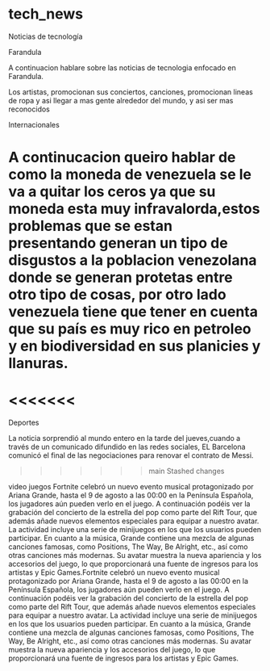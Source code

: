 # tech_news
Noticias de tecnología

Farandula

A continuacion hablare sobre las noticias de tecnologia enfocado en Farandula.

Los artistas, promocionan sus conciertos, canciones, promocionan lineas de ropa y asi llegar a mas gente alrededor del mundo, y asi ser mas reconocidos 


Internacionales

A continucacion queiro hablar de como la moneda de venezuela se le va a quitar los ceros ya que su moneda esta muy infravalorda,estos problemas que se estan presentando generan un tipo de disgustos a la poblacion venezolana donde se generan protetas entre otro tipo de cosas, por otro lado venezuela tiene que tener en cuenta que su país es muy rico en petroleo y en biodiversidad en sus planicies y llanuras.
=======
<<<<<<< 
=======

Deportes 

La noticia sorprendió al mundo entero en la tarde del jueves,cuando a través de un comunicado difundido en las redes sociales, EL Barcelona comunicó el final de las negociaciones para renovar el contrato de Messi.
>>>>>>> main
>>>>>>> Stashed changes

video juegos
Fortnite celebró un nuevo evento musical protagonizado por Ariana Grande, hasta el 9 de agosto a las 00:00 en la Península Española, los jugadores aún pueden verlo en el juego. A continuación podéis ver la grabación del concierto de la estrella del pop como parte del Rift Tour, que además añade nuevos elementos especiales para equipar a nuestro avatar.
La actividad incluye una serie de minijuegos en los que los usuarios pueden participar. En cuanto a la música, Grande contiene una mezcla de algunas canciones famosas, como Positions, The Way, Be Alright, etc., así como otras canciones más modernas. Su avatar muestra la nueva apariencia y los accesorios del juego, lo que proporcionará una fuente de ingresos para los artistas y Epic Games.Fortnite celebró un nuevo evento musical protagonizado por Ariana Grande, hasta el 9 de agosto a las 00:00 en la Península Española, los jugadores aún pueden verlo en el juego. A continuación podéis ver la grabación del concierto de la estrella del pop como parte del Rift Tour, que además añade nuevos elementos especiales para equipar a nuestro avatar.
La actividad incluye una serie de minijuegos en los que los usuarios pueden participar. En cuanto a la música, Grande contiene una mezcla de algunas canciones famosas, como Positions, The Way, Be Alright, etc., así como otras canciones más modernas. Su avatar muestra la nueva apariencia y los accesorios del juego, lo que proporcionará una fuente de ingresos para los artistas y Epic Games.